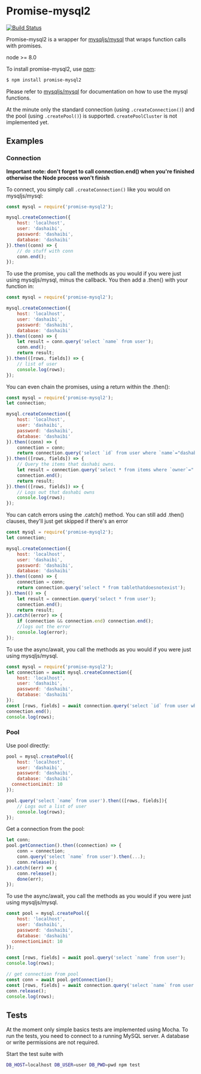 Promise-mysql2
==================
[![Build Status](https://travis-ci.org/lukeb-uk/node-promise-mysql.svg?style=flat&branch=master)](https://travis-ci.org/lukeb-uk/node-promise-mysql?branch=master)

Promise-mysql2 is a wrapper for [mysqljs/mysql](https://github.com/mysqljs/mysql) that wraps function calls with  promises.

node >= 8.0

To install promise-mysql2, use [npm](http://github.com/isaacs/npm):

```bash
$ npm install promise-mysql2
```

Please refer to [mysqljs/mysql](https://github.com/mysqljs/mysql) for documentation on how to use the mysql functions.

At the minute only the standard connection (using `.createConnection()`) and the pool (using `.createPool()`) is supported. `createPoolCluster` is not implemented yet.

## Examples

### Connection

**Important note: don't forget to call connection.end() when you're finished otherwise the Node process won't finish**

To connect, you simply call `.createConnection()` like you would on mysqljs/mysql:
```javascript
const mysql = require('promise-mysql2');

mysql.createConnection({
	host: 'localhost',
	user: 'dashaibi',
	password: 'dashaibi',
	database: 'dashaibi'
}).then((conn) => {
    // do stuff with conn
    conn.end();
});
```

To use the promise, you call the methods as you would if you were just using mysqljs/mysql, minus the callback. You then add a .then() with your function in:
```javascript
const mysql = require('promise-mysql2');

mysql.createConnection({
	host: 'localhost',
	user: 'dashaibi',
	password: 'dashaibi',
	database: 'dashaibi'
}).then((conn) => {
	let result = conn.query('select `name` from user');
	conn.end();
	return result;
}).then(([rows, fields]) => {
	// list of user
	console.log(rows);
});
```

You can even chain the promises, using a return within the .then():
```javascript
const mysql = require('promise-mysql2');
let connection;

mysql.createConnection({
	host: 'localhost',
	user: 'dashaibi',
	password: 'dashaibi',
	database: 'dashaibi'
}).then((conn) => {
	connection = conn;
	return connection.query('select `id` from user where `name`="dashabi"');
}).then(([rows, fields]) => {
	// Query the items that dashabi owns.
	let result = connection.query('select * from items where `owner`="' + rows[0].id + '" and `name`="dashabi"');
	connection.end();
	return result;
}).then(([rows, fields]) => {
	// Logs out that dashabi owns
	console.log(rows);
});
```

You can catch errors using the .catch() method. You can still add .then() clauses, they'll just get skipped if there's an error
```javascript
const mysql = require('promise-mysql2');
let connection;

mysql.createConnection({
	host: 'localhost',
	user: 'dashaibi',
	password: 'dashaibi',
	database: 'dashaibi'
}).then((conn) => {
	connection = conn;
	return connection.query('select * from tablethatdoesnotexist');
}).then(() => {
	let result = connection.query('select * from user');
	connection.end();
	return result;
}).catch((error) => {
	if (connection && connection.end) connection.end();
	//logs out the error
	console.log(error);
});

```

To use the async/await, you call the methods as you would if you were just using mysqljs/mysql.
```javascript
const mysql = require('promise-mysql2');
let connection = await mysql.createConnection({
	host: 'localhost',
	user: 'dashaibi',
	password: 'dashaibi',
	database: 'dashaibi'
});
const [rows, fields] = await connection.query('select `id` from user where `name`="dashabi"');
connection.end();
console.log(rows);
```

### Pool

Use pool directly:

```javascript
pool = mysql.createPool({
	host: 'localhost',
	user: 'dashaibi',
	password: 'dashaibi',
	database: 'dashaibi'
  connectionLimit: 10
});

pool.query('select `name` from user').then(([rows, fields]){
    // Logs out a list of user
    console.log(rows);
});

```

Get a connection from the pool:

```javascript
let conn;
pool.getConnection().then((connection) => {
	conn = connection;
	conn.query('select `name` from user').then(...);
	conn.release();
}).catch((err) => {
	conn.release();
	done(err);
});
```

To use the async/await, you call the methods as you would if you were just using mysqljs/mysql.
```javascript
const pool = mysql.createPool({
	host: 'localhost',
	user: 'dashaibi',
	password: 'dashaibi',
	database: 'dashaibi'
  connectionLimit: 10
});

const [rows, fields] = await pool.query('select `name` from user');
console.log(rows);

// get connection from pool
const conn = await pool.getConnection();
const [rows, fields] = await connection.query('select `name` from user');
conn.release();
console.log(rows);
```


## Tests

At the moment only simple basics tests are implemented using Mocha.
To run the tests, you need to connect to a running MySQL server. A database or write permissions are not required.

Start the test suite with

```bash
DB_HOST=localhost DB_USER=user DB_PWD=pwd npm test
```
